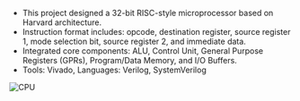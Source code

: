 + This project designed a 32-bit RISC-style microprocessor based on Harvard architecture.
+ Instruction format includes: opcode, destination register, source register 1, mode selection bit, source register 2, and immediate data.
+ Integrated core components: ALU, Control Unit, General Purpose Registers (GPRs), Program/Data Memory, and I/O Buffers.
+ Tools: Vivado,   Languages: Verilog, SystemVerilog

 ![CPU](https://github.com/user-attachments/assets/03bedbf2-664a-4cc7-b1c7-9be898437a6a)
